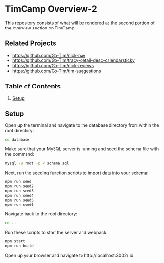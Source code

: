 # TimCamp Overview-2

This repository consists of what will be rendered as the second portion of the overview section on TimCamp.

## Related Projects

  - https://github.com/Go-Tim/nick-nav
  - https://github.com/Go-Tim/tracy-detail-desc-calendarsticky
  - https://github.com/Go-Tim/nick-reviews
  - https://github.com/Go-Tim/tim-suggestions


## Table of Contents

1. [Setup](#Setup)


## Setup

Open up the terminal and navigate to the database directory from within the root directory:

```sh
cd database
```

Make sure that your MySQL server is running and seed the schema file with the command:

```sh
mysql -u root -p < schema.sql
```

Next, run the seeding function scripts to import data into your schema:

```sh
npm run seed
npm run seed2
npm run seed3
npm run seed4
npm run seed5
npm run seed6
```

Navigate back to the root directory:

```sh
cd ..
```

Run these scripts to start the server and webpack:

```sh
npm start
npm run build
```

Open up your browser and navigate to http://localhost:3002/:id